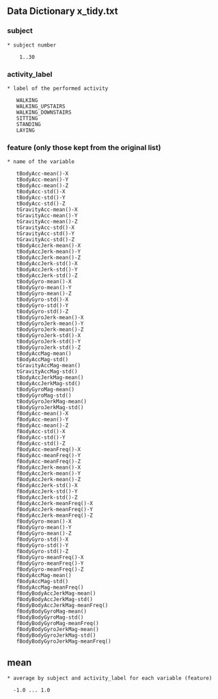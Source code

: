 ## Data Dictionary x_tidy.txt

### subject
    * subject number
    
        1..30

### activity_label
    * label of the performed activity
    
       WALKING
       WALKING_UPSTAIRS
       WALKING_DOWNSTAIRS
       SITTING
       STANDING
       LAYING

### feature (only those kept from the original list)
    * name of the variable 
    
       tBodyAcc-mean()-X
       tBodyAcc-mean()-Y
       tBodyAcc-mean()-Z
       tBodyAcc-std()-X
       tBodyAcc-std()-Y
       tBodyAcc-std()-Z
       tGravityAcc-mean()-X
       tGravityAcc-mean()-Y
       tGravityAcc-mean()-Z
       tGravityAcc-std()-X
       tGravityAcc-std()-Y
       tGravityAcc-std()-Z
       tBodyAccJerk-mean()-X
       tBodyAccJerk-mean()-Y
       tBodyAccJerk-mean()-Z
       tBodyAccJerk-std()-X
       tBodyAccJerk-std()-Y
       tBodyAccJerk-std()-Z
       tBodyGyro-mean()-X
       tBodyGyro-mean()-Y
       tBodyGyro-mean()-Z
       tBodyGyro-std()-X
       tBodyGyro-std()-Y
       tBodyGyro-std()-Z
       tBodyGyroJerk-mean()-X
       tBodyGyroJerk-mean()-Y
       tBodyGyroJerk-mean()-Z
       tBodyGyroJerk-std()-X
       tBodyGyroJerk-std()-Y
       tBodyGyroJerk-std()-Z
       tBodyAccMag-mean()
       tBodyAccMag-std()
       tGravityAccMag-mean()
       tGravityAccMag-std()
       tBodyAccJerkMag-mean()
       tBodyAccJerkMag-std()
       tBodyGyroMag-mean()
       tBodyGyroMag-std()
       tBodyGyroJerkMag-mean()
       tBodyGyroJerkMag-std()
       fBodyAcc-mean()-X
       fBodyAcc-mean()-Y
       fBodyAcc-mean()-Z
       fBodyAcc-std()-X
       fBodyAcc-std()-Y
       fBodyAcc-std()-Z
       fBodyAcc-meanFreq()-X
       fBodyAcc-meanFreq()-Y
       fBodyAcc-meanFreq()-Z
       fBodyAccJerk-mean()-X
       fBodyAccJerk-mean()-Y
       fBodyAccJerk-mean()-Z
       fBodyAccJerk-std()-X
       fBodyAccJerk-std()-Y
       fBodyAccJerk-std()-Z
       fBodyAccJerk-meanFreq()-X
       fBodyAccJerk-meanFreq()-Y
       fBodyAccJerk-meanFreq()-Z
       fBodyGyro-mean()-X
       fBodyGyro-mean()-Y
       fBodyGyro-mean()-Z
       fBodyGyro-std()-X
       fBodyGyro-std()-Y
       fBodyGyro-std()-Z
       fBodyGyro-meanFreq()-X
       fBodyGyro-meanFreq()-Y
       fBodyGyro-meanFreq()-Z
       fBodyAccMag-mean()
       fBodyAccMag-std()
       fBodyAccMag-meanFreq()
       fBodyBodyAccJerkMag-mean()
       fBodyBodyAccJerkMag-std()
       fBodyBodyAccJerkMag-meanFreq()
       fBodyBodyGyroMag-mean()
       fBodyBodyGyroMag-std()
       fBodyBodyGyroMag-meanFreq()
       fBodyBodyGyroJerkMag-mean()
       fBodyBodyGyroJerkMag-std()
       fBodyBodyGyroJerkMag-meanFreq()
 
 ## mean
    * average by subject and activity_label for each variable (feature)
    
      -1.0 ... 1.0



